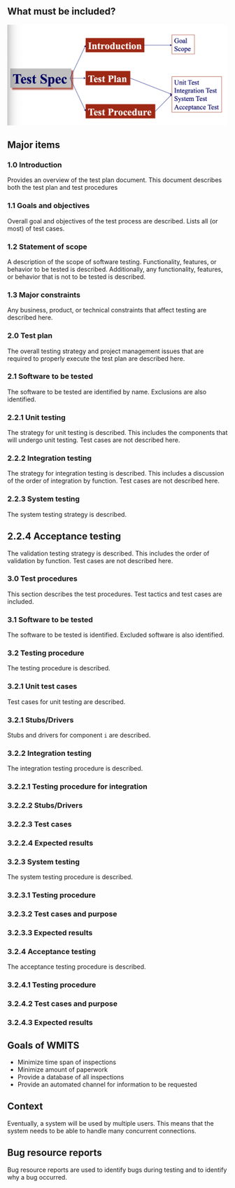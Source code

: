 
## What must be included?

![](/assets/images/2022-04-26-13-40-52.png)

## Major items

### 1.0 Introduction

Provides an overview of the test plan document. This document describes both the test plan and test procedures

### 1.1 Goals and objectives

Overall goal and objectives of the test process are described. Lists all (or most) of test cases.

### 1.2 Statement of scope

A description of the scope of software testing. Functionality, features, or behavior to be tested is described. Additionally, any functionality, features, or behavior that is not to be tested is described.

### 1.3 Major constraints

Any business, product, or technical constraints that affect testing are described here.

### 2.0 Test plan

The overall testing strategy and project management issues that are required to properly execute the test plan are described here.

### 2.1 Software to be tested

The software to be tested are identified by name. Exclusions are also identified.

### 2.2.1 Unit testing

The strategy for unit testing is described. This includes the components that will undergo unit testing. Test cases are not described here.

### 2.2.2 Integration testing

The strategy for integration testing is described. This includes a discussion of the order of integration by function. Test cases are not described here.

### 2.2.3 System testing

The system testing strategy is described.

## 2.2.4 Acceptance testing

The validation testing strategy is described. This includes the order of validation by function. Test cases are not described here.

### 3.0 Test procedures

This section describes the test procedures. Test tactics and test cases are included.

### 3.1 Software to be tested

The software to be tested is identified. Excluded software is also identified.

### 3.2 Testing procedure

The testing procedure is described.

### 3.2.1 Unit test cases

Test cases for unit testing are described.

### 3.2.1 Stubs/Drivers

Stubs and drivers for component `i` are described.

### 3.2.2 Integration testing

The integration testing procedure is described.

### 3.2.2.1 Testing procedure for integration

### 3.2.2.2 Stubs/Drivers

### 3.2.2.3 Test cases

### 3.2.2.4 Expected results

### 3.2.3 System testing

The system testing procedure is described.

### 3.2.3.1 Testing procedure

### 3.2.3.2 Test cases and purpose

### 3.2.3.3 Expected results

### 3.2.4 Acceptance testing

The acceptance testing procedure is described.

### 3.2.4.1 Testing procedure

### 3.2.4.2 Test cases and purpose

### 3.2.4.3 Expected results

## Goals of WMITS

- Minimize time span of inspections
- Minimize amount of paperwork
- Provide a database of all inspections
- Provide an automated channel for information to be requested

## Context

Eventually, a system will be used by multiple users. This means that the system needs to be able to handle many concurrent connections.

## Bug resource reports

Bug resource reports are used to identify bugs during testing and to identify why a bug occurred.